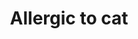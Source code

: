 ---
title: Allergic to cat
order: 1
links:
  - text: "A guide to cat allergies (Web)"
    url: "http://www.cats.org.uk/help-and-advice/cats-and-your-family/cats-and-allergies"
  - text: "How to alleviate cat allergy symptoms (Youtube)"
    url: "https://youtu.be/lgJ507oqMgw"
  - text: "Cats and People (PDF)"
    url: "https://www.cats.org.uk/media/3x0dv5pr/cats-and-people-2025.pdf"
---